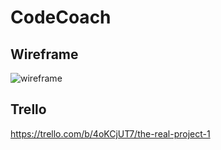 # CodeCoach

## Wireframe
![wireframe](https://cloud.githubusercontent.com/assets/20157292/20363898/ec29bdc0-abf5-11e6-86f6-e66922979906.png)

## Trello
https://trello.com/b/4oKCjUT7/the-real-project-1
